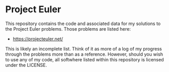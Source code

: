 Project Euler
=============

This repository contains the code and associated data for my solutions to the Project Euler problems. Those problems are listed here:

* https://projecteuler.net/

This is likely an incomplete list. Think of it as more of a log of my progress through the problems more than as a reference. However, should you wish to use any of my code, all softwhere listed within this repository is licensed under the LICENSE.
